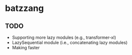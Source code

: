 # batzzang

## TODO
* Supporting more lazy modules (e.g., transformer-xl)
* LazySequential module (i.e., concatenating lazy modules)
* Making faster